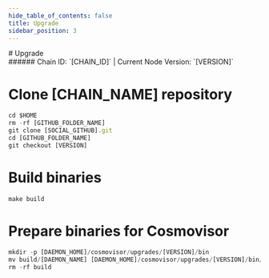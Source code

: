 ```yaml
---
hide_table_of_contents: false
title: Upgrade
sidebar_position: 3
---
```


<div class="h1-with-icon icon-[CHAIN_SYSTEM_NAME]">
# Upgrade
</div>
###### Chain ID: `[CHAIN_ID]` | Current Node Version: `[VERSION]`


# Clone [CHAIN_NAME] repository
```js
cd $HOME
rm -rf [GITHUB_FOLDER_NAME]
git clone [SOCIAL_GITHUB].git
cd [GITHUB_FOLDER_NAME]
git checkout [VERSION]
 ```

# Build binaries
```js
make build
 ```

# Prepare binaries for Cosmovisor
```js
mkdir -p [DAEMON_HOME]/cosmovisor/upgrades/[VERSION]/bin
mv build/[DAEMON_NAME] [DAEMON_HOME]/cosmovisor/upgrades/[VERSION]/bin/
rm -rf build
```